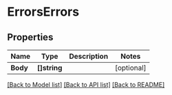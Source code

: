 # ErrorsErrors

## Properties

Name | Type | Description | Notes
------------ | ------------- | ------------- | -------------
**Body** | **[]string** |  | [optional] 

[[Back to Model list]](../README.md#documentation-for-models) [[Back to API list]](../README.md#documentation-for-api-endpoints) [[Back to README]](../README.md)


